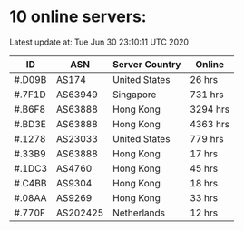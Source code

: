 # 10 online servers:

Latest update at: Tue Jun 30 23:10:11 UTC 2020

| ID | ASN | Server Country | Online |
| -- | --- | -------------- | ------ |
| #.D09B | AS174 | United States | 26 hrs |
| #.7F1D | AS63949 | Singapore | 731 hrs |
| #.B6F8 | AS63888 | Hong Kong | 3294 hrs |
| #.BD3E | AS63888 | Hong Kong | 4363 hrs |
| #.1278 | AS23033 | United States | 779 hrs |
| #.33B9 | AS63888 | Hong Kong | 17 hrs |
| #.1DC3 | AS4760 | Hong Kong | 45 hrs |
| #.C4BB | AS9304 | Hong Kong | 18 hrs |
| #.08AA | AS9269 | Hong Kong | 33 hrs |
| #.770F | AS202425 | Netherlands | 12 hrs |

